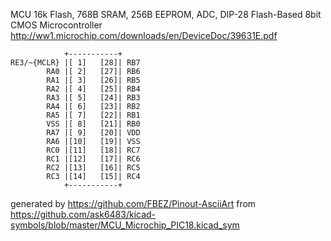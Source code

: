 MCU 16k Flash, 768B SRAM, 256B EEPROM, ADC, DIP-28
Flash-Based 8bit CMOS Microcontroller
http://ww1.microchip.com/downloads/en/DeviceDoc/39631E.pdf


	            +-----------+
	RE3/~{MCLR} |[ 1]   [28]| RB7
	        RA0 |[ 2]   [27]| RB6
	        RA1 |[ 3]   [26]| RB5
	        RA2 |[ 4]   [25]| RB4
	        RA3 |[ 5]   [24]| RB3
	        RA4 |[ 6]   [23]| RB2
	        RA5 |[ 7]   [22]| RB1
	        VSS |[ 8]   [21]| RB0
	        RA7 |[ 9]   [20]| VDD
	        RA6 |[10]   [19]| VSS
	        RC0 |[11]   [18]| RC7
	        RC1 |[12]   [17]| RC6
	        RC2 |[13]   [16]| RC5
	        RC3 |[14]   [15]| RC4
	            +-----------+


generated by https://github.com/FBEZ/Pinout-AsciiArt from https://github.com/ask6483/kicad-symbols/blob/master/MCU_Microchip_PIC18.kicad_sym